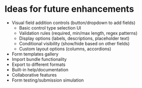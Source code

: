 # Ideas for future enhancements

- Visual field addition controls (button/dropdown to add fields)
    - Basic control type selection UI
    - Validation rules (required, min/max length, regex patterns)
    - Display options (labels, descriptions, placeholder text)
    - Conditional visibility (show/hide based on other fields)
    - Custom layout options (columns, accordions)
- Form templates gallery
- Import bundle functionality
- Export to different formats
- Built-in help/documentation
- Collaborative features
- Form testing/submission simulation

